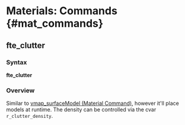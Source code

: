 # Materials: Commands {#mat_commands}
## fte_clutter
### Syntax

**fte_clutter <model> <spacing> <scale min> <scale max> <z offset>
<angle min> <angle max>**

### Overview

Similar to [vmap_surfaceModel (Material
Command)](vmap_surfaceModel), however
it'll place models at runtime. The density can be controlled via the
cvar `r_clutter_density`.